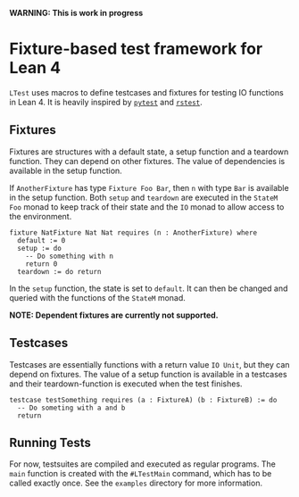 **WARNING: This is work in progress**

# Fixture-based test framework for Lean 4

`LTest` uses macros to define testcases and fixtures for testing IO functions in Lean 4.
It is heavily inspired by [`pytest`](https://docs.pytest.org/) and [`rstest`](https://docs.rs/rstest).


## Fixtures

Fixtures are structures with a default state, a setup function and a teardown function.
They can depend on other fixtures. The value of dependencies is available in the setup function.

If `AnotherFixture` has type `Fixture Foo Bar`, then `n` with type `Bar` is available in the
setup function.
Both `setup` and `teardown` are executed in the `StateM Foo` monad to keep track of their state
and the `IO` monad to allow access to the environment.

```Lean
fixture NatFixture Nat Nat requires (n : AnotherFixture) where
  default := 0
  setup := do
    -- Do something with n
    return 0
  teardown := do return
```

In the `setup` function, the state is set to `default`. It can then be changed and queried
with the functions of the `StateM` monad.

**NOTE: Dependent fixtures are currently not supported.**


## Testcases

Testcases are essentially functions with a return value `IO Unit`, but they can depend
on fixtures. The value of a setup function is available in a testcases and their
teardown-function is executed when the test finishes.

```Lean
testcase testSomething requires (a : FixtureA) (b : FixtureB) := do
  -- Do someting with a and b
  return
```


## Running Tests

For now, testsuites are compiled and executed as regular programs.
The `main` function is created with the `#LTestMain` command, which has to be called exactly once.
See the `examples` directory for more information.
